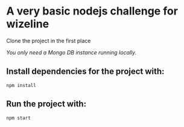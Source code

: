 # A very basic nodejs challenge for wizeline

Clone the project in the first place

_You only need a Mongo DB instance running locally._

## Install dependencies for the project with:

`npm install `

## Run the project with:

`npm start `
